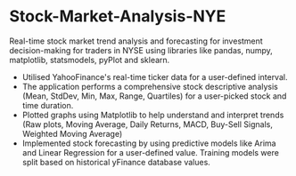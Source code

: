 # Stock-Market-Analysis-NYE
Real-time stock market trend analysis and forecasting for investment decision-making for traders in NYSE using libraries like pandas, numpy, matplotlib, statsmodels, pyPlot and sklearn.
- Utilised YahooFinance's real-time ticker data for a user-defined interval.
- The application performs a comprehensive stock descriptive analysis (Mean, StdDev, Min, Max, Range, Quartiles) for a user-picked stock and time duration.
- Plotted graphs using Matplotlib to help understand and interpret trends (Raw plots, Moving Average, Daily Returns, MACD, Buy-Sell Signals, Weighted Moving Average)
- Implemented stock forecasting by using predictive models like Arima and Linear Regression for a user-defined value. Training models were split based on historical yFinance database values. 
